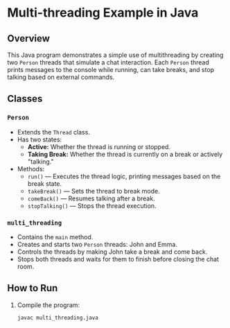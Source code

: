 # Multi-threading Example in Java

## Overview
This Java program demonstrates a simple use of multithreading by creating two `Person` threads that simulate a chat interaction. Each `Person` thread prints messages to the console while running, can take breaks, and stop talking based on external commands.

## Classes

### `Person`
- Extends the `Thread` class.
- Has two states:
  - **Active:** Whether the thread is running or stopped.
  - **Taking Break:** Whether the thread is currently on a break or actively "talking."
- Methods:
  - `run()` — Executes the thread logic, printing messages based on the break state.
  - `takeBreak()` — Sets the thread to break mode.
  - `comeBack()` — Resumes talking after a break.
  - `stopTalking()` — Stops the thread execution.

### `multi_threading`
- Contains the `main` method.
- Creates and starts two `Person` threads: John and Emma.
- Controls the threads by making John take a break and come back.
- Stops both threads and waits for them to finish before closing the chat room.

## How to Run

1. Compile the program:
   ```bash
   javac multi_threading.java
